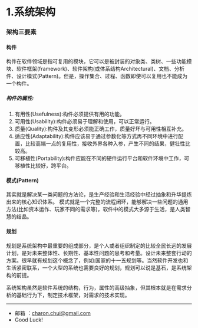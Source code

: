 1.系统架构
===

### 架构三要素

#### 构件

构件在软件领域是指可复用的模块，它可以是被封装的对象类、类树、一些功能模块、软件框架(framework)、软件架构(或体系结构Architectural)、文档、分析件、设计模式(Pattern)。但是，操作集合、过程、函数即使可以复用也不能成为一个构件。 

##### 构件的属性: 
1. 有用性(Usefulness):构件必须提供有用的功能。
2. 可用性(Usability):构件必须易于理解和使用，可以正常运行。
3. 质量(Quality):构件及其变形必须能正确工作，质量好坏与可用性相互补充。
4. 适应性(Adaptability):构件应该易于通过参数化等方式再不同环境中进行配置，比较高端一点的复用性，接收外界各种入参，产生不同的结果，健壮性比较高。
5. 可移植性(Portability):构件应能在不同的硬件运行平台和软件环境中工作，可移植性比较好，跨平台。


#### 模式(Pattern)

其实就是解决某一类问题的方法论，是生产经验和生活经验中经过抽象和升华提炼出来的核心知识体系。 模式就是一个完整的流程闭环，能够解决一些问题的通用方法(比如资本运作、玩家不同的需求等)，软件中的模式大多源于生活，是人类智慧的结晶。  

#### 规划

规划是系统架构中最重要的组成部分，是个人或者组织制定的比较全民长远的发展计划，是对未来整体性、长期性、基本性问题的思考和考量。设计未来整套行动的方案。很早就有规划这个概念了，例如:国家的十一五规划等。当然软件开发也和生活紧密联系，一个大型的系统也需要良好的规划，规划可以说是基石，是系统架构的前提。 


系统架构虽然是软件系统的结构，行为，属性的高级抽象，但其根本就是在需求分析的基础行为下，制定技术框架，对需求的技术实现。 




		
---
- 邮箱 ：charon.chui@gmail.com  
- Good Luck! 

	
